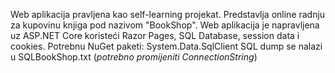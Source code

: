 Web aplikacija pravljena kao self-learning projekat. Predstavlja online radnju za kupovinu knjiga pod nazivom "BookShop". 
Web aplikacija je napravljena uz ASP.NET Core koristeći Razor Pages, SQL Database, session data i cookies. 
Potrebnu NuGet paketi: System.Data.SqlClient
SQL dump se nalazi u SQLBookShop.txt (*potrebno promijeniti ConnectionString*)
